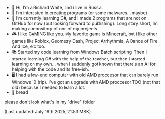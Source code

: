 - 👋 Hi, I’m a Richard White, and i live in Russia.
- 👀 I’m interested in creating programs (or some malwares... maybe)
- 🌱 I’m currently learning C#, and i made 2 programs that are not on GitHub for now (but looking forward to publishing). Long story short, Im making a repository of one of my projects.
- 🎮 I like GAMING like you. My favorite game is Minecraft, but i like other games like Roblox, Geometry Dash, Project Arrhythmia, A Dance of Fire And Ice, etc too.
- 📚 Started my code learning from Windows Batch scripting. Then I started learning C# with the help of the teacher, but then I started learning on my own... when I suddenly got known that there's an AI for helping with the code and its free-ish.
- 🖥️ I had a low-end computer with old AMD proccesor that can barely run Windows 10 (rip). I've got an upgrade with AMD proccesor TOO (not that old) because I needed to learn a lot.
- 🍞 bread


please don't look what's in my "drive" folder


(Last updated: July 19th 2025, 21:53 MSK)
